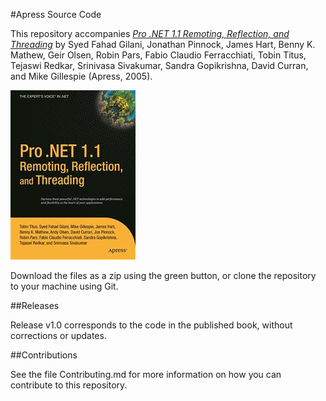 #Apress Source Code

This repository accompanies [*Pro .NET 1.1 Remoting, Reflection, and Threading*](http://www.apress.com/9781590594520) by Syed Fahad Gilani, Jonathan Pinnock, James Hart, Benny K. Mathew, Geir Olsen, Robin Pars, Fabio Claudio Ferracchiati, Tobin Titus, Tejaswi Redkar, Srinivasa Sivakumar, Sandra Gopikrishna, David Curran, and Mike Gillespie (Apress, 2005).

![Cover image](9781590594520.jpg)

Download the files as a zip using the green button, or clone the repository to your machine using Git.

##Releases

Release v1.0 corresponds to the code in the published book, without corrections or updates.

##Contributions

See the file Contributing.md for more information on how you can contribute to this repository.
